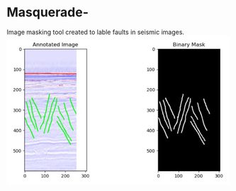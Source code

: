 # Masquerade-
Image masking tool created to lable faults in seismic images.
![Screenshot](masquerade_output.JPG)
